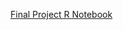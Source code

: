 [Final Project R Notebook](https://github.com/OsheenArya/STAT184FinalProject/blob/main/FinalProject.nb.html)
